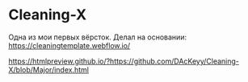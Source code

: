 # Cleaning-X

Одна из мои первых вёрсток. 
Делал на основании: https://cleaningtemplate.webflow.io/

https://htmlpreview.github.io/?https://github.com/DAcKeyy/Cleaning-X/blob/Major/index.html
